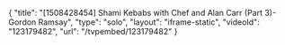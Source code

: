 {
    "title": "[1508428454] Shami Kebabs with Chef and Alan Carr (Part 3)- Gordon Ramsay",
    "type": "solo",
    "layout": "iframe-static",
    "videoId": "123179482",
    "url": "\/tvpembed\/123179482"
}